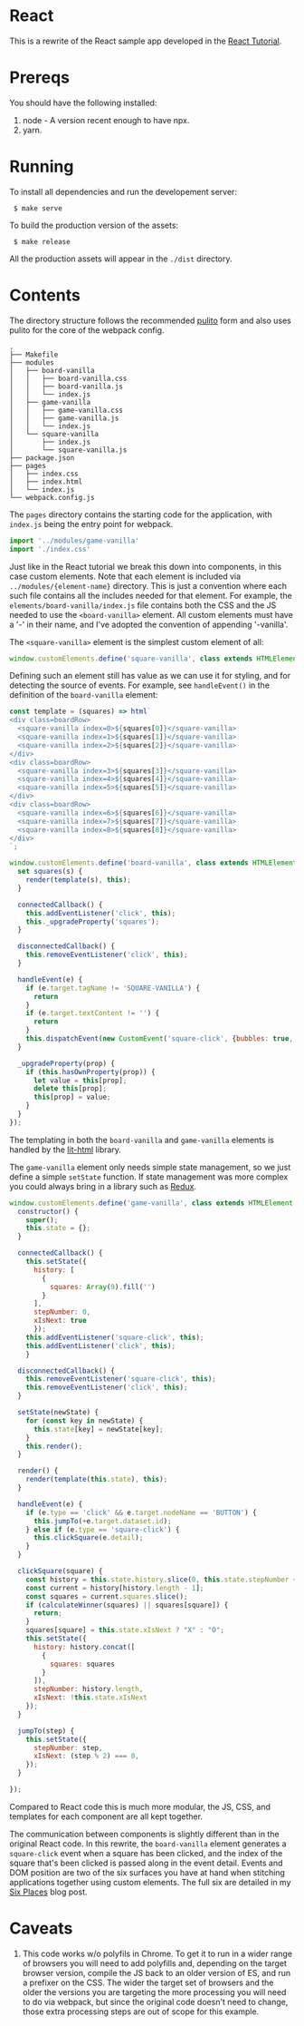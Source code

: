 React
=====

This is a rewrite of the React sample app developed in the [React Tutorial](https://reactjs.org/tutorial/tutorial.html).

Prereqs
=======

You should have the following installed:

1. node - A version recent enough to have npx.
2. yarn.

Running
=======

To install all dependencies and run the developement server:

     $ make serve

To build the production version of the assets:

     $ make release

All the production assets will appear in the `./dist` directory.

Contents
========

The directory structure follows the recommended
[pulito](https://www.npmjs.com/package/pulito) form and also uses
pulito for the core of the webpack config.

    .
    ├── Makefile
    ├── modules
    │   ├── board-vanilla
    │   │   ├── board-vanilla.css
    │   │   ├── board-vanilla.js
    │   │   └── index.js
    │   ├── game-vanilla
    │   │   ├── game-vanilla.css
    │   │   ├── game-vanilla.js
    │   │   └── index.js
    │   └── square-vanilla
    │       ├── index.js
    │       └── square-vanilla.js
    ├── package.json
    ├── pages
    │   ├── index.css
    │   ├── index.html
    │   └── index.js
    └── webpack.config.js

The `pages` directory contains the starting code for the application, with
`index.js` being the entry point for webpack.

```javascript
import '../modules/game-vanilla'
import './index.css'
```

Just like in the React tutorial we break this down into components, in this
case custom elements. Note that each element is included via
`../modules/{element-name}` directory. This is just a convention where each
such file contains all the includes needed for that element. For example, the
`elements/board-vanilla/index.js` file contains both the CSS and the JS needed
to use the `<board-vanilla>` element. All custom elements must have a '-' in
their name, and I've adopted the convention of appending '-vanilla'.

The `<square-vanilla>` element is the simplest custom element of all:

```javascript
window.customElements.define('square-vanilla', class extends HTMLElement {});
```

Defining such an element still has value as we can use it for styling,
and for detecting the source of events. For example, see `handleEvent()`
in the definition of the `board-vanilla` element:

```javascript
const template = (squares) => html`
<div class=boardRow>
  <square-vanilla index=0>${squares[0]}</square-vanilla>
  <square-vanilla index=1>${squares[1]}</square-vanilla>
  <square-vanilla index=2>${squares[2]}</square-vanilla>
</div>
<div class=boardRow>
  <square-vanilla index=3>${squares[3]}</square-vanilla>
  <square-vanilla index=4>${squares[4]}</square-vanilla>
  <square-vanilla index=5>${squares[5]}</square-vanilla>
</div>
<div class=boardRow>
  <square-vanilla index=6>${squares[6]}</square-vanilla>
  <square-vanilla index=7>${squares[7]}</square-vanilla>
  <square-vanilla index=8>${squares[8]}</square-vanilla>
</div>
`;

window.customElements.define('board-vanilla', class extends HTMLElement {
  set squares(s) {
    render(template(s), this);
  }

  connectedCallback() {
    this.addEventListener('click', this);
    this._upgradeProperty('squares');
  }

  disconnectedCallback() {
    this.removeEventListener('click', this);
  }

  handleEvent(e) {
    if (e.target.tagName != 'SQUARE-VANILLA') {
      return
    }
    if (e.target.textContent != '') {
      return
    }
    this.dispatchEvent(new CustomEvent('square-click', {bubbles: true, detail: +e.target.getAttribute('index')}));
  }

  _upgradeProperty(prop) {
    if (this.hasOwnProperty(prop)) {
      let value = this[prop];
      delete this[prop];
      this[prop] = value;
    }
  }
});
```

The templating in both the `board-vanilla` and `game-vanilla` elements
is handled by the [lit-html](https://github.com/PolymerLabs/lit-html) library.

The `game-vanilla` element only needs simple state management, so we just
define a simple `setState` function. If state management was more complex you
could always bring in a library such as [Redux](https://redux.js.org/).

```javascript
window.customElements.define('game-vanilla', class extends HTMLElement {
  constructor() {
    super();
    this.state = {};
  }

  connectedCallback() {
    this.setState({
      history: [
        {
          squares: Array(9).fill('')
        }
      ],
      stepNumber: 0,
      xIsNext: true
      });
    this.addEventListener('square-click', this);
    this.addEventListener('click', this);
    }

  disconnectedCallback() {
    this.removeEventListener('square-click', this);
    this.removeEventListener('click', this);
  }

  setState(newState) {
    for (const key in newState) {
      this.state[key] = newState[key];
    }
    this.render();
  }

  render() {
    render(template(this.state), this);
  }

  handleEvent(e) {
    if (e.type == 'click' && e.target.nodeName == 'BUTTON') {
      this.jumpTo(+e.target.dataset.id);
    } else if (e.type == 'square-click') {
      this.clickSquare(e.detail);
    }
  }

  clickSquare(square) {
    const history = this.state.history.slice(0, this.state.stepNumber + 1);
    const current = history[history.length - 1];
    const squares = current.squares.slice();
    if (calculateWinner(squares) || squares[square]) {
      return;
    }
    squares[square] = this.state.xIsNext ? "X" : "O";
    this.setState({
      history: history.concat([
        {
          squares: squares
        }
      ]),
      stepNumber: history.length,
      xIsNext: !this.state.xIsNext
    });
  }

  jumpTo(step) {
    this.setState({
      stepNumber: step,
      xIsNext: (step % 2) === 0,
    });
  }

});
```

Compared to React code this is much more modular, the JS, CSS, and templates
for each component are all kept together.

The communication between components is slightly different than in the
original React code. In this rewrite, the `board-vanilla` element generates a
`square-click` event when a square has been clicked, and the index of the
square that's been clicked is passed along in the event detail. Events and DOM
position are two of the six surfaces you have at hand when stitching
applications together using custom elements. The full six are detailed in my
[Six Places](https://bitworking.org/news/2015/03/Six_Places) blog post.

Caveats
=======

1. This code works w/o polyfils in Chrome. To get it to run in a wider range
   of browsers you will need to add polyfills and, depending on the target
   browser version, compile the JS back to an older version of ES, and run a
   prefixer on the CSS. The wider the target set of browsers and the older the
   versions you are targeting the more processing you will need to do via
   webpack, but since the original code doesn't need to change, those extra
   processing steps are out of scope for this example.
